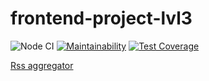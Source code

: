 # frontend-project-lvl3
![Node CI](https://github.com/KruglovDV/frontend-project-lvl3/workflows/Node%20CI/badge.svg)
[![Maintainability](https://api.codeclimate.com/v1/badges/b72ea711a32d1f116167/maintainability)](https://codeclimate.com/github/KruglovDV/frontend-project-lvl3/maintainability)
[![Test Coverage](https://api.codeclimate.com/v1/badges/b72ea711a32d1f116167/test_coverage)](https://codeclimate.com/github/KruglovDV/frontend-project-lvl3/test_coverage)

[Rss aggregator](https://frontend-project-lvl3-rjgmo2vi8.vercel.app/)
